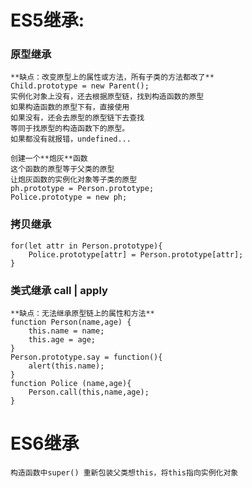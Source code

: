 # ES5继承:
### 原型继承
    **缺点：改变原型上的属性或方法，所有子类的方法都改了**
    Child.prototype = new Parent();
    实例化对象上没有，还去根据原型链，找到构造函数的原型
    如果构造函数的原型下有，直接使用
    如果没有，还会去原型的原型链下去查找
    等同于找原型的构造函数下的原型。
    如果都没有就报错，undefined...  

    创建一个**炮灰**函数  
    这个函数的原型等于父类的原型  
    让炮灰函数的实例化对象等子类的原型  
    ph.prototype = Person.prototype;  
    Police.prototype = new ph;

### 拷贝继承
    for(let attr in Person.prototype){
        Police.prototype[attr] = Person.prototype[attr];
    }
### 类式继承 call | apply
    **缺点：无法继承原型链上的属性和方法**
    function Person(name,age) {
        this.name = name;
        this.age = age;
    }
    Person.prototype.say = function(){
        alert(this.name);
    }
    function Police (name,age){
        Person.call(this,name,age); 
    }
# ES6继承  
    构造函数中super() 重新包装父类想this，将this指向实例化对象